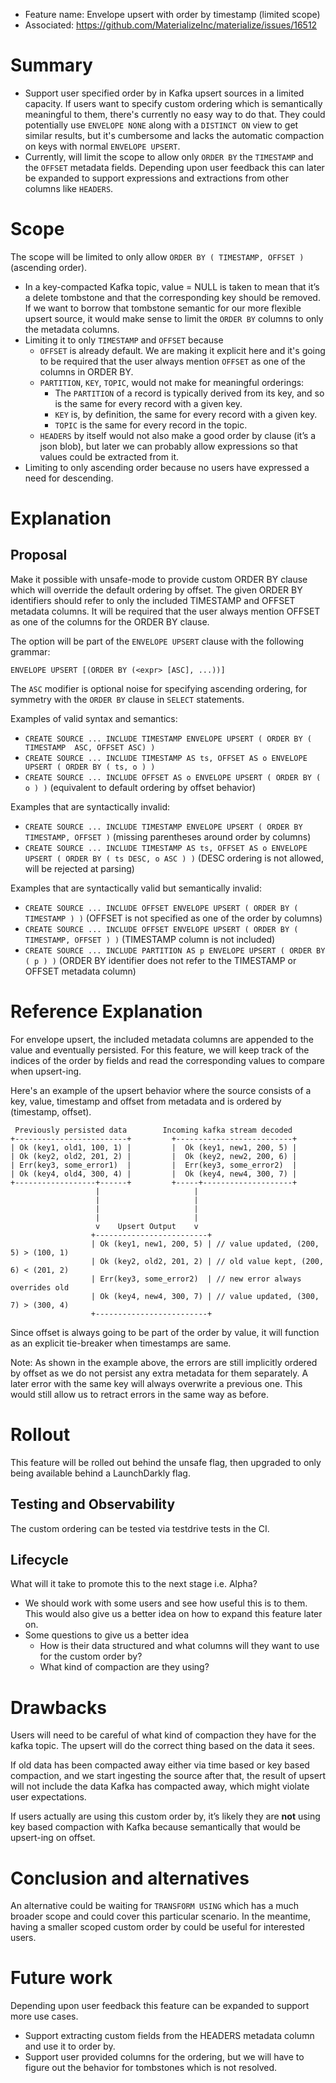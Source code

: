 - Feature name: Envelope upsert with order by timestamp (limited scope)
- Associated: https://github.com/MaterializeInc/materialize/issues/16512

# Summary

- Support user specified order by in Kafka upsert sources in a limited capacity. If users want to specify custom ordering which is semantically meaningful to them, there's currently no easy way to do that. They could potentially use `ENVELOPE NONE` along with a `DISTINCT ON` view to get similar results, but it's cumbersome and lacks the automatic compaction on keys with normal `ENVELOPE UPSERT`.
- Currently, will limit the scope to allow only `ORDER BY` the `TIMESTAMP` and the `OFFSET` metadata fields. Depending upon user feedback this can later be expanded to support expressions and extractions from other columns like `HEADERS`.

# Scope

The scope will be limited to only allow `ORDER BY ( TIMESTAMP, OFFSET )` (ascending order).

- In a key-compacted Kafka topic, value = NULL is taken to mean that it’s a delete tombstone and that the corresponding key should be removed. If we want to borrow that tombstone semantic for our more flexible upsert source, it would make sense to limit the `ORDER BY` columns to only the metadata columns.
- Limiting it to only `TIMESTAMP` and `OFFSET` because
    - `OFFSET` is already default. We are making it explicit here and it's going to be required that the user always mention `OFFSET` as one of the columns in ORDER BY.
    - `PARTITION`, `KEY`, `TOPIC`, would not make for meaningful orderings:
        - The `PARTITION` of a record is typically derived from its key, and so is the same for every record with a given key.
        - `KEY` is, by definition, the same for every record with a given key.
        - `TOPIC` is the same for every record in the topic.
    - `HEADERS` by itself would not also make a good order by clause (it’s a json blob), but later we can probably allow expressions so that values could be extracted from it.
- Limiting to only ascending order because no users have expressed a need for descending.

# Explanation

## Proposal

Make it possible with unsafe-mode to provide custom ORDER BY clause which will override the default ordering by offset. The given ORDER BY identifiers should refer to only the included TIMESTAMP and OFFSET metadata columns. It will be required that the user always mention OFFSET as one of the columns for the ORDER BY clause.

The option will be part of the `ENVELOPE UPSERT` clause with the following grammar:

`ENVELOPE UPSERT [(ORDER BY (<expr> [ASC], ...))]`

The `ASC` modifier is optional noise for specifying ascending ordering, for symmetry with the `ORDER BY` clause in `SELECT` statements.

Examples of valid syntax and semantics:
- `CREATE SOURCE ... INCLUDE TIMESTAMP ENVELOPE UPSERT ( ORDER BY ( TIMESTAMP  ASC, OFFSET ASC) )`
- `CREATE SOURCE ... INCLUDE TIMESTAMP AS ts, OFFSET AS o ENVELOPE UPSERT ( ORDER BY ( ts, o ) )`
- `CREATE SOURCE ... INCLUDE OFFSET AS o ENVELOPE UPSERT ( ORDER BY ( o ) )` (equivalent to default ordering by offset behavior)

Examples that are syntactically invalid:
- `CREATE SOURCE ... INCLUDE TIMESTAMP ENVELOPE UPSERT ( ORDER BY TIMESTAMP, OFFSET )` (missing parentheses around order by columns)
- `CREATE SOURCE ... INCLUDE TIMESTAMP AS ts, OFFSET AS o ENVELOPE UPSERT ( ORDER BY ( ts DESC, o ASC ) )` (DESC ordering is not allowed, will be rejected at parsing)

Examples that are syntactically valid but semantically invalid:
- `CREATE SOURCE ... INCLUDE OFFSET ENVELOPE UPSERT ( ORDER BY ( TIMESTAMP ) )` (OFFSET is not specified as one of the order by columns)
- `CREATE SOURCE ... INCLUDE OFFSET ENVELOPE UPSERT ( ORDER BY ( TIMESTAMP, OFFSET ) )` (TIMESTAMP column is not included)
- `CREATE SOURCE ... INCLUDE PARTITION AS p ENVELOPE UPSERT ( ORDER BY ( p ) )` (ORDER BY identifier does not refer to the TIMESTAMP or OFFSET metadata column)

# Reference Explanation
For envelope upsert, the included metadata columns are appended to the value and eventually persisted. For this feature, we will keep track of the indices of the order by fields and read the corresponding values to compare when upsert-ing.

Here's an example of the upsert behavior where the source consists of a key, value, timestamp and offset from metadata and is ordered by (timestamp, offset).

```
 Previously persisted data        Incoming kafka stream decoded
+-------------------------+         +--------------------------+
| Ok (key1, old1, 100, 1) |         |  Ok (key1, new1, 200, 5) |
| Ok (key2, old2, 201, 2) |         |  Ok (key2, new2, 200, 6) |
| Err(key3, some_error1)  |         |  Err(key3, some_error2)  |
| Ok (key4, old4, 300, 4) |         |  Ok (key4, new4, 300, 7) |
+------------------+------+         +-----+--------------------+
                   |                     |
                   |                     |
                   |                     |
                   |                     |
                   v    Upsert Output    v
                  +-------------------------+
                  | Ok (key1, new1, 200, 5) | // value updated, (200, 5) > (100, 1)
                  | Ok (key2, old2, 201, 2) | // old value kept, (200, 6) < (201, 2)
                  | Err(key3, some_error2)  | // new error always overrides old
                  | Ok (key4, new4, 300, 7) | // value updated, (300, 7) > (300, 4)
                  +-------------------------+
```
Since offset is always going to be part of the order by value, it will function as an explicit tie-breaker when timestamps are same.

Note: As shown in the example above, the errors are still implicitly ordered by offset as we do not persist any extra metadata for them separately. A later error with the same key will always overwrite a previous one. This would still allow us to retract errors in the same way as before.

# Rollout
This feature will be rolled out behind the unsafe flag, then upgraded to only being available behind a LaunchDarkly flag.

## Testing and Observability

The custom ordering can be tested via testdrive tests in the CI.

## Lifecycle

What will it take to promote this to the next stage i.e. Alpha?

- We should work with some users and see how useful this is to them. This would also give us a better idea on how to expand this feature later on.
- Some questions to give us a better idea
    - How is their data structured and what columns will they want to use for the custom order by?
    - What kind of compaction are they using?

# Drawbacks

Users will need to be careful of what kind of compaction they have for the kafka topic. The upsert will do the correct thing based on the data it sees.

If old data has been compacted away either via time based or key based compaction, and we start ingesting the source after that, the result of upsert will not include the data Kafka has compacted away, which might violate user expectations.

If users actually are using this custom order by, it’s likely they are **not** using key based compaction with Kafka because semantically that would be upsert-ing on offset.

# Conclusion and alternatives

An alternative could be waiting for `TRANSFORM USING` which has a much broader scope and could cover this particular scenario. In the meantime, having a smaller scoped custom order by could be useful for interested users.

# Future work

Depending upon user feedback this feature can be expanded to support more use cases.
- Support extracting custom fields from the HEADERS metadata column and use it to order by.
- Support user provided columns for the ordering, but we will have to figure out the behavior for tombstones which is not resolved.
